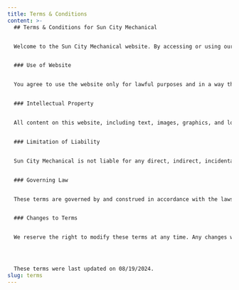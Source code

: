```yaml
---
title: Terms & Conditions
content: >-
  ## Terms & Conditions for Sun City Mechanical


  Welcome to the Sun City Mechanical website. By accessing or using our website, you agree to comply with and be bound by the following terms and conditions.


  ### Use of Website


  You agree to use the website only for lawful purposes and in a way that does not infringe on the rights of, restrict, or inhibit anyone else's use of the website.


  ### Intellectual Property


  All content on this website, including text, images, graphics, and logos, is the property of Sun City Mechanical or its content suppliers and is protected by copyright laws. You may not reproduce, distribute, or use any content without our express written consent.


  ### Limitation of Liability


  Sun City Mechanical is not liable for any direct, indirect, incidental, or consequential damages arising from your use of the website or any information provided on the website.


  ### Governing Law


  These terms are governed by and construed in accordance with the laws of the State of Arizona, and any disputes will be resolved in the courts of Arizona.


  ### Changes to Terms


  We reserve the right to modify these terms at any time. Any changes will be posted on this page, and it is your responsibility to review the terms regularly.




  These terms were last updated on 08/19/2024.
slug: terms
---
```

